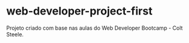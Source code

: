 # web-developer-project-first
Projeto criado com base nas aulas do Web Developer Bootcamp - Colt Steele.
